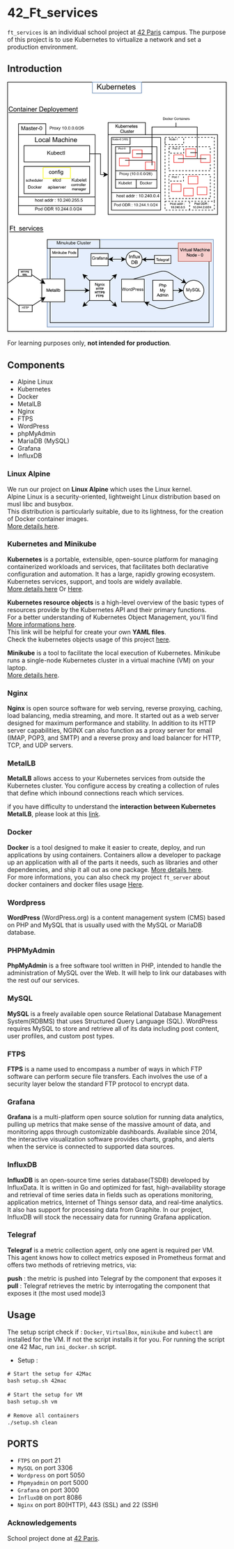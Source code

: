 # 42_Ft_services

`ft_services` is an individual school project at [42 Paris](https://www.42.fr) campus.
The purpose of this project is to use Kubernetes to virtualize a network and set a production environment.

## Introduction

<p align="center">
  <img src="assets/schema_ft_services.jpg" alt="demo img" width="800" />
</p>

For learning purposes only, **not intended for production**.

## Components

* Alpine Linux
* Kubernetes
* Docker
* MetalLB
* Nginx
* FTPS
* WordPress
* phpMyAdmin
* MariaDB (MySQL)
* Grafana
* InfluxDB

### Linux Alpine

We run our project on **Linux Alpine** which uses the Linux kernel.  
Alpine Linux is a security-oriented, lightweight Linux distribution based on musl libc and busybox.  
This distribution is particularly suitable, due to its lightness, for the creation of Docker container images.  
[More details here](https://wiki.alpinelinux.org/wiki/Alpine_Linux:FAQ).

### Kubernetes and Minikube

**Kubernetes** is a portable, extensible, open-source platform for managing containerized workloads and services, that facilitates both declarative configuration and automation. It has a large, rapidly growing ecosystem. Kubernetes services, support, and tools are widely available.  
[More details here](https://kubernetes.io/docs/concepts/overview/what-is-kubernetes/)  Or [Here](https://medium.com/@tsuyoshiushio/kubernetes-in-three-diagrams-6aba8432541c).  

**Kubernetes resource objects** is a high-level overview of the basic types of resources provide by the Kubernetes API and their primary functions.  
For a better understanding of Kubernetes Object Management, you'll find [More informations here](https://kubernetes.io/docs/reference/generated/kubernetes-api/v1.18/).  
This link will be helpful for create your own **YAML files**.  
Check the kubernetes objects usage of this project [here]().

**Minikube** is a tool to facilitate the local execution of Kubernetes. Minikube runs a single-node Kubernetes cluster in a virtual machine (VM) on your laptop.  
[More details here](https://kubernetes.io/docs/tutorials/hello-minikube/).

### Nginx

**Nginx** is open source software for web serving, reverse proxying, caching, load balancing, media streaming, and more. It started out as a web server designed for maximum performance and stability. In addition to its HTTP server capabilities, NGINX can also function as a proxy server for email (IMAP, POP3, and SMTP) and a reverse proxy and load balancer for HTTP, TCP, and UDP servers.

### MetalLB

**MetalLB** allows access to your Kubernetes services from outside the Kubernetes cluster. You configure access by creating a collection of rules that define which inbound connections reach which services.

if you have difficulty to understand the **interaction between Kubernetes MetalLB**, please look at this [link](https://matthewpalmer.net/kubernetes-app-developer/articles/kubernetes-ingress-guide-nginx-example.html).

### Docker

**Docker** is a tool designed to make it easier to create, deploy, and run applications by using containers. Containers allow a developer to package up an application with all of the parts it needs, such as libraries and other dependencies, and ship it all out as one package.
[More details here](https://blog.usejournal.com/what-is-docker-in-simple-english-a24e8136b90b).  
For more informations, you can also check my project `ft_server` about docker containers and docker files usage [Here](https://github.com/GuillaumeOz/42_Ft_server/).  

### Wordpress

**WordPress** (WordPress.org) is a content management system (CMS) based on PHP and MySQL that is usually used with the MySQL or MariaDB database.

### PHPMyAdmin

**PhpMyAdmin** is a free software tool written in PHP, intended to handle the administration of MySQL over the Web.
It will help to link our databases with the rest ouf our services.

### MySQL

**MySQL** is a freely available open source Relational Database Management System(RDBMS) that uses Structured Query Language (SQL).
WordPress requires MySQL to store and retrieve all of its data including post content, user profiles, and custom post types.

### FTPS

**FTPS** is a name used to encompass a number of ways in which FTP software can perform secure file transfers. Each involves the use of a security layer below the standard FTP protocol to encrypt data.

### Grafana

**Grafana** is a multi-platform open source solution for running data analytics, pulling up metrics that make sense of the massive amount of data, and monitoring apps through customizable dashboards. Available since 2014, the interactive visualization software provides charts, graphs, and alerts when the service is connected to supported data sources.

### InfluxDB

**InfluxDB** is an open-source time series database(TSDB) developed by InfluxData. It is written in Go and optimized for fast, high-availability storage and retrieval of time series data in fields such as operations monitoring, application metrics, Internet of Things sensor data, and real-time analytics. It also has support for processing data from Graphite.
In our project, InfluxDB will stock the necessairy data for running Grafana application.

### Telegraf

**Telegraf** is a metric collection agent, only one agent is required per VM. This agent knows how to collect metrics exposed in Prometheus format and offers two methods of retrieving metrics, via:

**push** : the metric is pushed into Telegraf by the component that exposes it
**pull** : Telegraf retrieves the metric by interrogating the component that exposes it (the most used mode)3

## Usage

The setup script check if : ```Docker```, ```VirtualBox```, ```minikube``` and ```kubectl``` are installed for the VM.
If not the script installs it for you.
For running the script one 42 Mac, run ```ini_docker.sh``` script.

* Setup :

```shell
# Start the setup for 42Mac
bash setup.sh 42mac

# Start the setup for VM
bash setup.sh vm

# Remove all containers
./setup.sh clean
```

## PORTS

* ```FTPS``` on port 21
* ```MySQL``` on port 3306
* ```Wordpress``` on port 5050
* ```Phpmyadmin``` on port 5000
* ```Grafana``` on port 3000
* ```InfluxDB``` on port 8086
* ```Nginx``` on port 80(HTTP), 443 (SSL) and 22 (SSH)

### Acknowledgements

School project done at [42 Paris](https://www.42.fr).